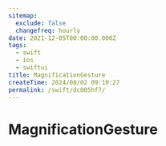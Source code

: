 ```yaml
---
sitemap:
  exclude: false
  changefreq: hourly
date: 2021-12-05T00:00:00.000Z
tags:
  - swift
  - ios
  - swiftui
title: MagnificationGesture
createTime: 2024/08/02 09:19:27
permalink: /swift/dc085hf7/
---
```


# MagnificationGesture
